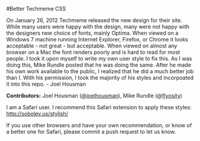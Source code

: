 #Better Techmeme CSS

On January 26, 2012 Techmeme released the new design for their site. While many users were happy with the design, many were not happy with the designers new choice of fonts, mainly Optima. When viewed on a Windows 7 machine running Internet Explorer, Firefox, or Chrome it looks acceptable - not great - but acceptable. When viewed on almost any browser on a Mac the font renders poorly and is hard to read for most people. I took it upon myself to write my own user style to fix this. As I was doing this, Mike Rundle posted that he was doing the same. After he made his own work available to the public, I realized that he did a much better job than I. With his permission, I took the majority of his styles and incorpoated it into this repo. 
											- Joel Housman

**Contributors:** Joel Housman ([@joelhousman](http://twitter.com/joelhousman)), Mike Rundle (@[flyosity](http://twitter.com/flyosity))

I am a Safari user. I recommend this Safari extension to apply these styles: http://sobolev.us/stylish/

If you use other browsers and have your own recommendation, or know of a better one for Safari, please commit a push request to let us know.


